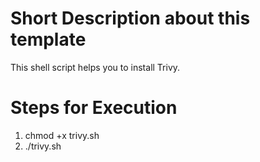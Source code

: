 # Short Description about this template
This shell script helps you  to install Trivy.



# Steps for Execution 
1. chmod +x trivy.sh
2. ./trivy.sh


